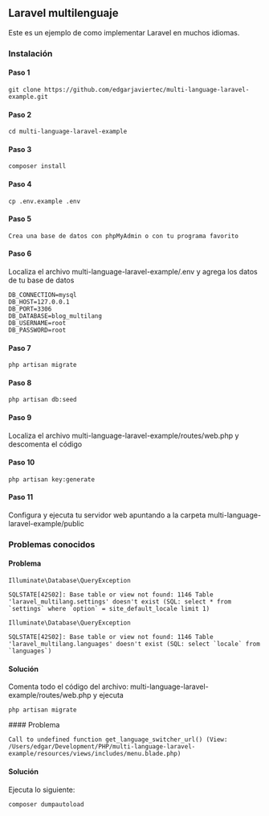 ## Laravel multilenguaje 

Este es un ejemplo de como implementar Laravel en muchos idiomas. 

### Instalación

#### Paso 1

```
git clone https://github.com/edgarjaviertec/multi-language-laravel-example.git
```

#### Paso 2

```
cd multi-language-laravel-example 
```

#### Paso 3

```
composer install
```

#### Paso 4

```
cp .env.example .env
```

#### Paso 5

```
Crea una base de datos con phpMyAdmin o con tu programa favorito
```

#### Paso 6

Localiza el archivo multi-language-laravel-example/.env y agrega los datos de tu base de datos

```
DB_CONNECTION=mysql
DB_HOST=127.0.0.1
DB_PORT=3306
DB_DATABASE=blog_multilang
DB_USERNAME=root
DB_PASSWORD=root
```

#### Paso 7

```
php artisan migrate
```

#### Paso 8

```
php artisan db:seed
```

#### Paso 9

Localiza el archivo multi-language-laravel-example/routes/web.php y descomenta el código

#### Paso 10

```
php artisan key:generate
```

#### Paso 11

Configura y ejecuta tu servidor web apuntando a la carpeta multi-language-laravel-example/public

### Problemas conocidos

#### Problema

```
Illuminate\Database\QueryException 

SQLSTATE[42S02]: Base table or view not found: 1146 Table 'laravel_multilang.settings' doesn't exist (SQL: select * from `settings` where `option` = site_default_locale limit 1)
```

```
Illuminate\Database\QueryException 

SQLSTATE[42S02]: Base table or view not found: 1146 Table 'laravel_multilang.languages' doesn't exist (SQL: select `locale` from `languages`)
```

#### Solución

Comenta todo el código del archivo: multi-language-laravel-example/routes/web.php y ejecuta

```
php artisan migrate
```

#### Problema

```
Call to undefined function get_language_switcher_url() (View: /Users/edgar/Development/PHP/multi-language-laravel-example/resources/views/includes/menu.blade.php)
```

#### Solución

Ejecuta lo siguiente:

```
composer dumpautoload
```




